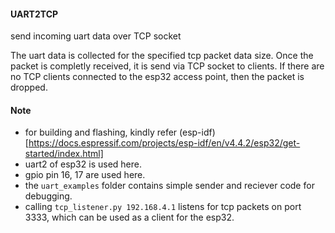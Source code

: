 #### UART2TCP

send incoming uart data over TCP socket 

The uart data is collected for the specified tcp packet data size. 
Once the packet is completly received, it is send via TCP socket to clients. 
If there are no TCP clients connected to the esp32 access point, then the packet is dropped.

#### Note

- for building and flashing, kindly refer (esp-idf)[https://docs.espressif.com/projects/esp-idf/en/v4.4.2/esp32/get-started/index.html]
- uart2 of esp32 is used here. 
- gpio pin 16, 17 are used here.
- the `uart_examples` folder contains simple sender and reciever code for debugging.
- calling `tcp_listener.py 192.168.4.1` listens for tcp packets on port 3333, which can be used as a client for the esp32.

